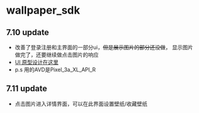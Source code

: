 # wallpaper_sdk
## 7.10 update
* 改善了登录注册和主界面的一部分ui，~~但是展示图片的部分还没做~~， 显示图片做完了，还要继续做点击图片的响应
* [UI 原型设计在这里](https://app.mockplus.cn/s/WqsQ8luZDB)
* p.s 用的AVD是Pixel_3a_XL_API_R

## 7.11 update
* 点击图片进入详情界面，可以在此界面设置壁纸/收藏壁纸

